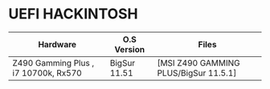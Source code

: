 # UEFI HACKINTOSH
| Hardware | O.S Version | Files |
| -------- | ----------- | ----- |
| Z490 Gamming Plus , i7 10700k, Rx570 | BigSur 11.51 | [MSI Z490 GAMMING PLUS/BigSur 11.5.1] | [z490big]


[z490big]: <https://github.com/gss200610/UEFI_HACKINTOSH/tree/main/MSI%20Z490%20GAMMING%20PLUS/BigSur%2011.5.1>
